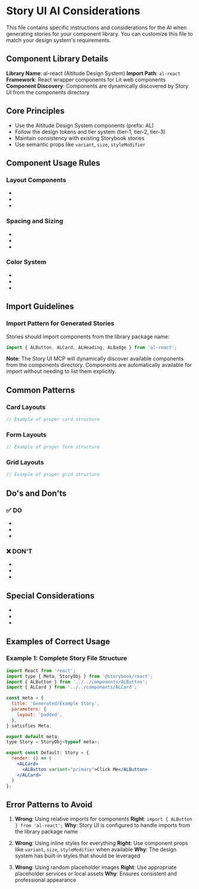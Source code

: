 # Story UI AI Considerations

This file contains specific instructions and considerations for the AI when generating stories for your component library. You can customize this file to match your design system's requirements.

## Component Library Details

**Library Name**: al-react (Altitude Design System)
**Import Path**: `al-react`
**Framework**: React wrapper components for Lit web components
**Component Discovery**: Components are dynamically discovered by Story UI from the components directory

## Core Principles

- Use the Altitude Design System components (prefix: AL)
- Follow the design tokens and tier system (tier-1, tier-2, tier-3)
- Maintain consistency with existing Storybook stories
- Use semantic props like `variant`, `size`, `styleModifier`

## Component Usage Rules

### Layout Components
<!-- Describe how layouts should be structured -->
-
-
-

### Spacing and Sizing
<!-- Explain your spacing/sizing system -->
-
-
-

### Color System
<!-- Describe how colors should be used -->
-
-
-

## Import Guidelines

### Import Pattern for Generated Stories
Stories should import components from the library package name:
```javascript
import { ALButton, ALCard, ALHeading, ALBadge } from 'al-react';
```

**Note**: The Story UI MCP will dynamically discover available components from the components directory. Components are automatically available for import without needing to list them explicitly.


## Common Patterns

### Card Layouts
```jsx
// Example of proper card structure
```

### Form Layouts
```jsx
// Example of proper form structure
```

### Grid Layouts
```jsx
// Example of proper grid structure
```

## Do's and Don'ts

### ✅ DO
-
-
-

### ❌ DON'T
-
-
-

## Special Considerations

<!-- Add any library-specific quirks or important notes -->
-
-
-

## Examples of Correct Usage

### Example 1: Complete Story File Structure
```jsx
import React from 'react';
import type { Meta, StoryObj } from '@storybook/react';
import { ALButton } from '../../components/ALButton';
import { ALCard } from '../../components/ALCard';

const meta = {
  title: 'Generated/Example Story',
  parameters: {
    layout: 'padded',
  },
} satisfies Meta;

export default meta;
type Story = StoryObj<typeof meta>;

export const Default: Story = {
  render: () => (
    <ALCard>
      <ALButton variant="primary">Click Me</ALButton>
    </ALCard>
  )
};
```

## Error Patterns to Avoid

1. **Wrong**: Using relative imports for components
   **Right**: `import { ALButton } from 'al-react';`
   **Why**: Story UI is configured to handle imports from the library package name

2. **Wrong**: Using inline styles for everything
   **Right**: Use component props like `variant`, `size`, `styleModifier` when available
   **Why**: The design system has built-in styles that should be leveraged

3. **Wrong**: Using random placeholder images
   **Right**: Use appropriate placeholder services or local assets
   **Why**: Ensures consistent and professional appearance
